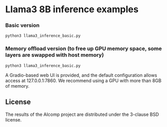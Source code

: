 # Llama3 8B inference examples

### Basic version

    python3 llama3_inference_basic.py

### Memory offload version (to free up GPU memory space, some layers are swapped with host memory)

    python3 llama3_inference_basic.py

A Gradio-based web UI is provided, and the default configuration allows access at 127.0.0.1:7860.
We recommend using a GPU with more than 8GB of memory.

## License

The results of the AIcomp project are distributed under the 3-clause BSD license.
